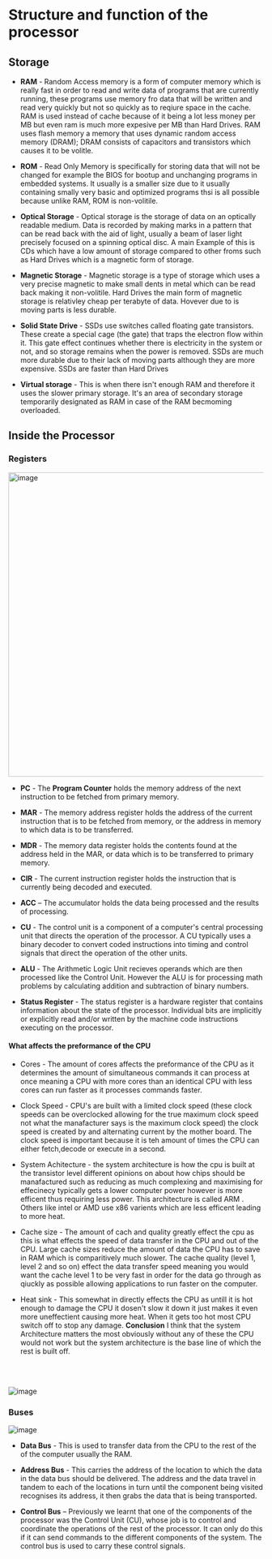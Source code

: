 # Structure and function of the processor
## Storage
- **RAM** - Random Access memory is a form of computer memory which is really fast in order to read and write data of programs that are currently running, these programs use memory fro data that will be written and read very quickly but not so quickly as to reqiure space in the cache. RAM is used instead of cache because of it being a lot less money per MB but even ram is much more expesive per MB than Hard Drives. RAM uses flash memory a memory that uses dynamic random access memory (DRAM); DRAM consists of capacitors and transistors which causes it to be volitle.     

- **ROM** - Read Only Memory is specifically for storing data that will not be changed for example the BIOS for bootup and unchanging programs in embedded systems. It usually is a smaller size due to it usually containing smally very basic and optimized programs thsi is all possible because unlike RAM, ROM is non-volitile. 

- **Optical Storage** - Optical storage is the storage of data on an optically readable medium. Data is recorded by making marks in a pattern that can be read back with the aid of light, usually a beam of laser light precisely focused on a spinning optical disc. A main Example of this is CDs which have a low amount of storage compared to other froms such as Hard Drives which is a magnetic form of storage. 

- **Magnetic Storage** - Magnetic storage is a type of storage which uses a very precise magnetic to make small dents in metal which can be read back making it non-volitile. Hard Drives the main form of magnetic storage is relativley cheap per terabyte of data. Hovever due to is moving parts is less durable.

- **Solid State Drive** - SSDs use switches called floating gate transistors. These create a special cage (the gate) that traps the electron flow within it. This gate effect continues whether there is electricity in the system or not, and so storage remains when the power is removed. SSDs are much more durable due to their lack of moving parts although they are more expensive. SSDs are faster than Hard Drives

- **Virtual storage** - This is when there isn't enough RAM and therefore it uses the slower primary storage. It's an area of secondary storage temporarily designated as RAM in case of the RAM becmoming overloaded.

## Inside the Processor
### Registers

<img src="https://user-images.githubusercontent.com/90515435/134583830-44c67fa5-d542-42b3-8514-a9eebb75cf27.png" alt="image" width="600"/>

- **PC** -  The **Program Counter** holds the memory address of the next instruction to be fetched from primary memory.

- **MAR** - The memory address register holds the address of the current instruction that is to be fetched from memory, or the address in memory to which data is to be transferred.

- **MDR** - The memory data register holds the contents found at the address held in the MAR, or data which is to be transferred to primary memory.

- **CIR** - The current instruction register holds the instruction that is currently being decoded and executed.

- **ACC** – The accumulator holds the data being processed and the results of processing.

- **CU** - The control unit is a component of a computer's central processing unit that directs the operation of the processor. A CU typically uses a binary decoder to convert coded instructions into timing and control signals that direct the operation of the other units.

- **ALU** - The Arithmetic Logic Unit recieves operands which are then processed like the Control Unit. However the ALU is for processing math problems by calculating addition and subtraction of binary numbers.

- **Status Register** - The status register is a hardware register that contains information about the state of the processor. Individual bits are implicitly or explicitly read and/or written by the machine code instructions executing on the processor.
#### What affects the preformance of the CPU
- Cores - The amount of cores affects the preformance of the CPU as it determines the amount of simultaneous commands it can process at once meaning a CPU with more cores than an identical CPU with less cores can run faster as it processes commands faster.

- Clock Speed - CPU's are built with a limited clock speed (these clock speeds can be overclocked allowing for the true maximum clock speed not what the manafacturer says is the maximum clock speed) the clock speed is created by and alternating current by the mother board. The clock speed is important because it is teh amount of times the CPU can either fetch,decode or execute in a second.

- System Achitecture - the system architecture is how the cpu is built at the transistor level different opinions on about how chips should be manafactured such as reducing as much complexing and maximising for effecinecy typically gets a lower computer power however is more efficent thus requiring less power. This architecture is called ARM . Others like intel or AMD use x86 varients which are less efficent leading to more heat.

- Cache size - The amount of cach and quality greatly effect the cpu as this is what effects the speed of data transfer in the CPU and out of the CPU. Large cache sizes reduce the amount of data the CPU has to save in RAM which is comparitively much slower. The cache quality (level 1, level 2 and so on) effect the data transfer speed meaning you would want the cache level 1 to be very fast in order for the data go through as qiuckly as possible allowing applications to run faster on the computer.

- Heat sink - This somewhat in directly effects the CPU as untill it is hot enough to damage the CPU it dosen't slow it down it just makes it even more uneffectient causing more heat. When it gets too hot most CPU switch off to stop any damage.
**Conclusion**
I think that the system Architecture matters the most obviously without any of these the CPU would not work but the system architecture is the base line of which the rest is built off.
<br>
<br>

![image](https://user-images.githubusercontent.com/90515435/136966826-9d62c579-30a1-418d-a13a-7300af103eff.png)


### Buses
![image](https://user-images.githubusercontent.com/90515435/134583881-d60f5b31-c840-4eb3-9f57-64c91c17c76a.png)

- **Data Bus** - This is used to transfer data from the CPU to the rest of the of the computer usually the RAM.

- **Address Bus** - This carries the address of the location to which the data in the data bus should be delivered. The address and the data travel in tandem to each of the locations in turn until the component being visited recognises its address, it then grabs the data that is being transported.

- **Control Bus** – Previously we learnt that one of the components of the processor was the Control Unit (CU), whose job is to control and coordinate the operations of the rest of the processor. It can only do this if it can send commands to the different components of the system. The control bus is used to carry these control signals.

